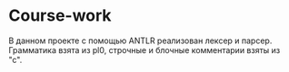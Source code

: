# Course-work
В данном проекте  с помощью ANTLR  реализован лексер и парсер. 
Грамматика взята из pl0, строчные и блочные комментарии взяты из "с".
